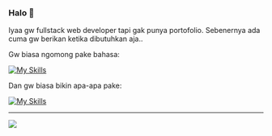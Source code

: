 ### Halo 👋
Iyaa gw fullstack web developer tapi gak punya portofolio. Sebenernya ada cuma gw berikan ketika dibutuhkan aja..

Gw biasa ngomong pake bahasa:

[![My Skills](https://skillicons.dev/icons?i=ts,php)](https://skillicons.dev)

Dan gw biasa bikin apa-apa pake:

[![My Skills](https://skillicons.dev/icons?i=nextjs,svelte,laravel)](https://skillicons.dev)

***
![](https://komarev.com/ghpvc/?username=iqbalfebian&color=blueviolet)
